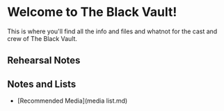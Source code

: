 # Welcome to The Black Vault!

This is where you'll find all the info and files and whatnot for the cast and crew of The Black Vault. 

## Rehearsal Notes

## Notes and Lists

* [Recommended Media](media list.md)
